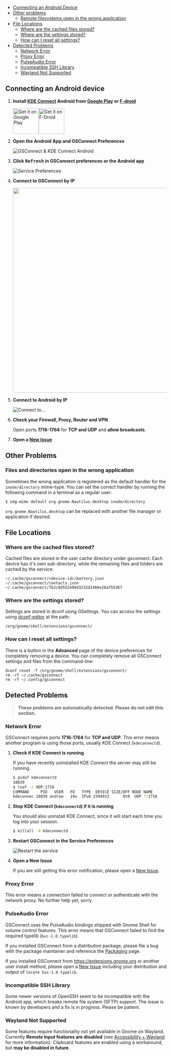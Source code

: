 * [Connecting an Android Device](#connecting-an-android-device)
* [Other problems](#other-problems)
  * [Remote filesystems open in the wrong application](#remote-filesystems-open-in-the-wrong-application)
* [File Locations](#file-locations)
  * [Where are the cached files stored?](#where-are-cached-files-stored)
  * [Where are the settings stored?](#where-are-settings-stored)
  * [How can I reset all settings?](#how-can-i-reset-all-settings)
* [Detected Problems](#detected-problems)
  * [Network Error](#LanError)
  * [Proxy Error](#ProxyError)
  * [PulseAudio Error](#GvcError)
  * [Incompatible SSH Library](#SSHSignatureError)
  * [Wayland Not Supported](#WaylandNotSupported)


## Connecting an Android device

1. **Install [KDE Connect][kdeconnect] Android from [Google Play][google-play] or [F-droid][f-droid]**

   [<img alt='Get it on Google Play' src='https://play.google.com/intl/en_us/badges/images/generic/en_badge_web_generic.png' height='80'/>][google-play][<img src="https://f-droid.org/badge/get-it-on.png"
      alt="Get it on F-Droid"
      height="80">][f-droid]

2. **Open the Android App and GSConnect Preferences**

    ![GSConnect & KDE Connect Android][gsconnect-android]

3. **Click <kbd>Refresh</kbd> in GSConnect preferences or the Android app**

   ![Service Preferences][preferences-refresh]

4. **Connect to GSConnect by IP**

   <img src="https://raw.githubusercontent.com/andyholmes/gnome-shell-extension-gsconnect/master/extra/kdeconnect-android/add-devices-by-ip.png" width="640">

5. **Connect to Android by IP**

    ![Connect to...][preferences-connect-to]

6. **Check your Firewall, Proxy, Router and VPN**

   Open ports **1716-1764** for **TCP and UDP** and **allow broadcasts**.

7. **Open a [New Issue][new-issue]**

## Other Problems
### Files and directories open in the wrong application

Sometimes the wrong application is registered as the default handler for the `inode/directory` mime-type. You can set the correct handler by running the following command in a terminal as a regular user:

    $ xdg-mime default org.gnome.Nautilus.desktop inode/directory

`org.gnome.Nautilus.desktop` can be replaced with another file manager or application if desired.

## File Locations

### Where are the cached files stored?

Cached files are stored in the user cache directory under gsconnect. Each device has it's own sub-directory, while the remaining files and folders are cached by the service:

    ~/.cache/gsconnect/<device-id>/battery.json
    ~/.cache/gsconnect/contacts.json
    ~/.cache/gsconnect/7b2c8d552e9043232d1466e28af55367

### Where are the settings stored?

Settings are stored in dconf using GSettings. You can access the settings using [dconf-editor][dconf-editor] at the path:

    /org/gnome/shell/extensions/gsconnect/

### How can I reset all settings?

There is a button in the **Advanced** page of the device preferences for completely removing a device. You can completely remove all GSConnect settings and files from the command-line:

    dconf reset -f /org/gnome/shell/extensions/gsconnect/
    rm -rf ~/.cache/gsconnect
    rm -rf ~/.config/gsconnect

## Detected Problems

> **These problems are automatically detected. Please do not edit this section.**

<h3 id="LanError">Network Error</h3>

GSConnect requires ports **1716-1764** for **TCP and UDP**. This error means another program is using those ports, usually KDE Connect (`kdeconnectd`).

1. **Check if KDE Connect is running**

    If you have recently uninstalled KDE Connect the server may still be running.

    ```sh
    $ pidof kdeconnectd
    18839
    $ lsof -i UDP:1716
    COMMAND     PID   USER   FD   TYPE  DEVICE SIZE/OFF NODE NAME
    kdeconnec 18839 andrew   19u  IPv6 2394913      0t0  UDP *:1716
    ```

2. **Stop KDE Connect (`kdeconnectd`) if it is running**

   You should also uninstall KDE Connect, since it will start each time you log into your session. 

    ```sh
    $ killall -9 kdeconnectd
    ```

3. **Restart GSConnect in the Service Preferences**

    ![Restart the service][preferences-service-restart]
   

4. **Open a New Issue**
   
   If you are still getting this error notification, please open a [New Issue][new-issue].

<h3 id="ProxyError">Proxy Error</h3>

This error means a connection failed to connect or authenticate with the network proxy. No further help yet, sorry.

<h3 id="GvcError">PulseAudio Error</h3>

GSConnect uses the PulseAudio bindings shipped with Gnome Shell for volume control features. This error means that GSConnect failed to find the required typelib (`Gvc-1.0.typelib`).

If you installed GSConnect from a distribution package, please file a bug with the package maintainer and reference the [Packaging](Packaging) page. 

If you installed GSConnect from https://extensions.gnome.org or another user install method, please open a [New Issue][new-issue] including your distribution and output of `locate Gvc-1.0.typelib`.

<h3 id="SSHSignatureError">Incompatible SSH Library</h3>

Some newer versions of OpenSSH seem to be incompatible with the Android app, which breaks remote file system (SFTP) support. The issue is known by developers and a fix is in progress. Please be patient.

<h3 id="WaylandNotSupported">Wayland Not Supported</h3>

Some features require functionality not yet available in Gnome on Wayland. Currently **Remote Input features are disabled** (see [Accessibility + Wayland](https://wiki.gnome.org/Accessibility/Wayland) for more information). Clipboard features are enabled using a workaround, but **may be disabled in future**.


[add-devices-by-ip]: https://raw.githubusercontent.com/andyholmes/gnome-shell-extension-gsconnect/master/extra/kdeconnect-android/add-devices-by-ip.png
[preferences-connect-to]: https://raw.githubusercontent.com/andyholmes/gnome-shell-extension-gsconnect/master/extra/gsconnect/preferences-connect-to.png
[preferences-refresh]: https://raw.githubusercontent.com/andyholmes/gnome-shell-extension-gsconnect/master/extra/gsconnect/preferences-refresh.png
[preferences-service]: https://raw.githubusercontent.com/andyholmes/gnome-shell-extension-gsconnect/master/extra/gsconnect/preferences-service.png
[preferences-service-restart]: https://raw.githubusercontent.com/andyholmes/gnome-shell-extension-gsconnect/master/extra/gsconnect/preferences-service-restart.png
[preferences-shell]: https://raw.githubusercontent.com/andyholmes/gnome-shell-extension-gsconnect/master/extra/gsconnect/preferences-shell.png
[gsconnect-android]: https://raw.githubusercontent.com/andyholmes/gnome-shell-extension-gsconnect/master/extra/gsconnect/gsconnect-android.png

[new-issue]: https://github.com/andyholmes/gnome-shell-extension-gsconnect/issues/new
[design]: https://wiki.gnome.org/Projects/GnomeShell/Design/Principles
[hig]: https://developer.gnome.org/hig/stable/
[dconf-editor]: https://wiki.gnome.org/Projects/dconf#GUI_editor
[kdeconnect]: https://community.kde.org/KDEConnect
[google-play]: https://play.google.com/store/apps/details?id=org.kde.kdeconnect_tp
[f-droid]: https://f-droid.org/packages/org.kde.kdeconnect_tp/
